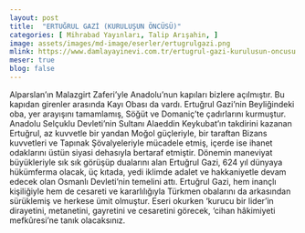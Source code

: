 ```yaml
---
layout: post
title:  "ERTUĞRUL GAZİ (KURULUŞUN ÖNCÜSÜ)"
categories: [ Mihrabad Yayınları, Talip Arışahin, ]
image: assets/images/md-image/eserler/ertugrulgazi.png
mlink: https://www.damlayayinevi.com.tr/ertugrul-gazi-kurulusun-oncusu
meser: true
blog: false
---
```



Alparslan’ın Malazgirt Zaferi’yle Anadolu’nun kapıları bizlere açılmıştır. Bu kapıdan girenler arasında Kayı Obası da vardı. Ertuğrul Gazi’nin Beyliğindeki oba, yer arayışını tamamlamış, Söğüt ve Domaniç’te çadırlarını kurmuştur. Anadolu Selçuklu Devleti’nin Sultanı Alaeddin Keykubat’ın takdirini kazanan Ertuğrul, az kuvvetle bir yandan Moğol güçleriyle, bir taraftan Bizans kuvvetleri ve Tapınak Şövalyeleriyle mücadele etmiş, içerde ise ihanet odaklarını üstün siyasi dehasıyla bertaraf etmiştir.
Dönemin maneviyat büyükleriyle sık sık görüşüp dualarını alan Ertuğrul Gazi, 624 yıl dünyaya hükümferma olacak, üç kıtada, yedi iklimde adalet ve hakkaniyetle devam edecek olan Osmanlı Devleti’nin temelini attı. Ertuğrul Gazi, hem inançlı kişiliğiyle hem de cesareti ve kararlılığıyla Türkmen obalarını da arkasından sürüklemiş ve herkese ümit olmuştur. Eseri okurken ‘kurucu bir lider’in dirayetini, metanetini, gayretini ve cesaretini görecek, ‘cihan hâkimiyeti mefkûresi’ne tanık olacaksınız.